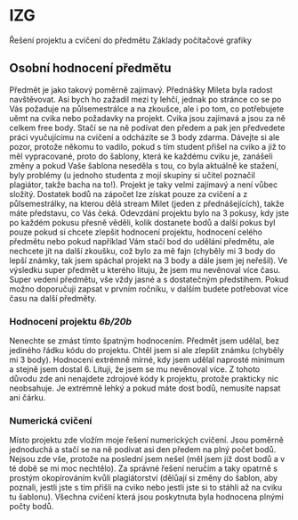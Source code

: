 # IZG
Řešení projektu a cvičení do předmětu Základy počítačové grafiky
## Osobní hodnocení předmětu
Předmět je jako takový poměrně zajímavý. Přednášky Mileta byla radost navštěvovat. Asi bych ho zažadil mezi ty lehčí, jednak po stránce co se po Vás požaduje na půlsemestrálce a na zkoušce, ale i po tom, co potřebujete uěmt na cvika nebo požadavky na projekt.
Cvika jsou zajímavá a jsou za ně celkem free body. Stačí se na ně podívat den předem a pak jen předvedete práci vyučujícímu na cvičení a odcházíte se 3 body zdarma. Dávejte si ale pozor, protože někomu to vadilo, pokud s tím student přišel na cviko a již to měl vypracované, proto do šablony, která ke každému cviku je, zanášeli změny a pokud Vaše šablona neseděla s tou, co byla aktuálně ke stažení, byly problémy (u jednoho studenta z mojí skupiny si učitel poznačil plagiátor, takže bacha na to!). Projekt je taky velmi zajímavý a není vůbec složitý. Dostatek bodů na zápočet lze získat pouze za cvičení a z půlsemestrálky, na kterou dělá stream Milet (jeden z přednášejících), takže máte představu, co Vás čeká. Odevzdání projektu bylo na 3 pokusy, kdy jste po každém pokusu přesně věděli, kolik dostanete bodů a další pokus byl pouze pokud si chcete zlepšit hodnocení projektu, hodnocení celého předmětu nebo pokud například Vám stačí bod do udělání předmětu, ale nechcete jít na další zkoušku, což bylo za mě fajn (chyběly mi 3 body do lepší známky, tak jsem spáchal projekt na 3 body a dále jsem jej neřešil). Ve výsledku super předmět u kterého lituju, že jsem mu nevěnoval více času. Super vedení předmětu, vše vždy jasné a s dostatečným předstihem. Pokud možno doporučuji zapsat v prvním ročníku, v dalším budete potřebovat více času na další předměty.

### Hodnocení projektu ***6b/20b***
Nenechte se zmást tímto špatným hodnocením. Předmět jsem udělal, bez jediného řádku kódu do projektu. Chtěl jsem si ale zlepšit známku (chyběly mi 3 body). Hodnocení extrémně mírné, kdy jsem udělal naprosté minimum a stejně jsem dostal 6. Lituji, že jsem se mu nevěnoval více. Z tohoto důvodu zde ani nenajdete zdrojové kódy k projektu, protože prakticky nic neobsahuje. Je extrémně lehký a pokud máte dost bodů, nemusíte napsat ani čárku.

### Numerická cvičení
Místo projektu zde vložím moje řešení numerických cvičení. Jsou poměrně jednoduchá a stačí se na ně podívat asi den předem na plný počet bodů. Nejsou zde vše, protože na poslední jsem nešel (měl jsem již dost bodů a v té době se mi moc nechtělo). Za správné řešení neručím a taky opatrně s prostým okopírováním kvůli plagiátorství (dělůají si změny do šablon, aby poznali, jestli jste s tím přišli na cviko nebo jestli jste si to stáhli až na cviku tu šablonu). Všechna cvičení která jsou poskytnuta byla hodnocena plnými počty bodů.
